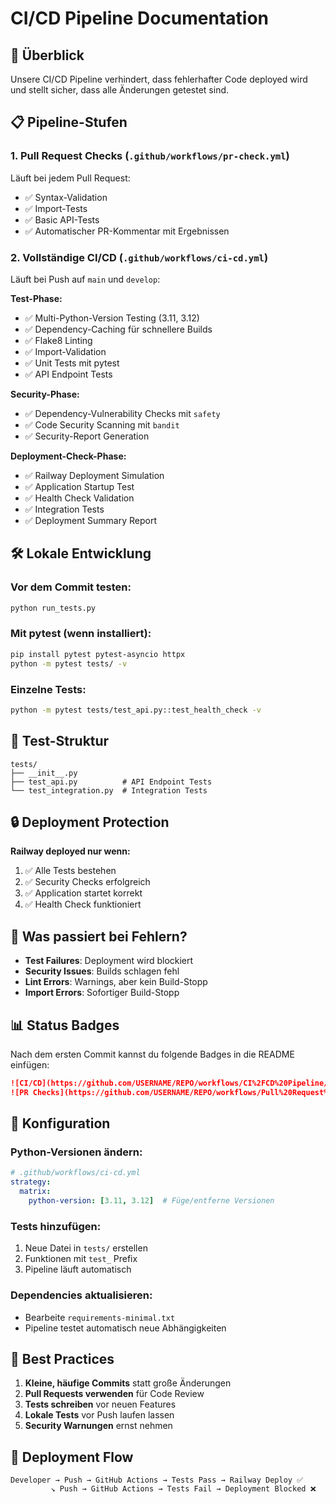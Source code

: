 # CI/CD Pipeline Documentation

## 🚀 Überblick

Unsere CI/CD Pipeline verhindert, dass fehlerhafter Code deployed wird und stellt sicher, dass alle Änderungen getestet sind.

## 📋 Pipeline-Stufen

### 1. **Pull Request Checks** (`.github/workflows/pr-check.yml`)
Läuft bei jedem Pull Request:
- ✅ Syntax-Validation
- ✅ Import-Tests  
- ✅ Basic API-Tests
- ✅ Automatischer PR-Kommentar mit Ergebnissen

### 2. **Vollständige CI/CD** (`.github/workflows/ci-cd.yml`)
Läuft bei Push auf `main` und `develop`:

**Test-Phase:**
- ✅ Multi-Python-Version Testing (3.11, 3.12)
- ✅ Dependency-Caching für schnellere Builds
- ✅ Flake8 Linting
- ✅ Import-Validation
- ✅ Unit Tests mit pytest
- ✅ API Endpoint Tests

**Security-Phase:**
- ✅ Dependency-Vulnerability Checks mit `safety`
- ✅ Code Security Scanning mit `bandit`
- ✅ Security-Report Generation

**Deployment-Check-Phase:**
- ✅ Railway Deployment Simulation
- ✅ Application Startup Test
- ✅ Health Check Validation
- ✅ Integration Tests
- ✅ Deployment Summary Report

## 🛠️ Lokale Entwicklung

### Vor dem Commit testen:
```bash
python run_tests.py
```

### Mit pytest (wenn installiert):
```bash
pip install pytest pytest-asyncio httpx
python -m pytest tests/ -v
```

### Einzelne Tests:
```bash
python -m pytest tests/test_api.py::test_health_check -v
```

## 📁 Test-Struktur

```
tests/
├── __init__.py
├── test_api.py          # API Endpoint Tests
└── test_integration.py  # Integration Tests
```

## 🔒 Deployment Protection

**Railway deployed nur wenn:**
1. ✅ Alle Tests bestehen
2. ✅ Security Checks erfolgreich
3. ✅ Application startet korrekt
4. ✅ Health Check funktioniert

## 🚨 Was passiert bei Fehlern?

- **Test Failures**: Deployment wird blockiert
- **Security Issues**: Builds schlagen fehl
- **Lint Errors**: Warnings, aber kein Build-Stopp
- **Import Errors**: Sofortiger Build-Stopp

## 📊 Status Badges

Nach dem ersten Commit kannst du folgende Badges in die README einfügen:

```markdown
![CI/CD](https://github.com/USERNAME/REPO/workflows/CI%2FCD%20Pipeline/badge.svg)
![PR Checks](https://github.com/USERNAME/REPO/workflows/Pull%20Request%20Checks/badge.svg)
```

## 🔧 Konfiguration

### Python-Versionen ändern:
```yaml
# .github/workflows/ci-cd.yml
strategy:
  matrix:
    python-version: [3.11, 3.12]  # Füge/entferne Versionen
```

### Tests hinzufügen:
1. Neue Datei in `tests/` erstellen
2. Funktionen mit `test_` Prefix
3. Pipeline läuft automatisch

### Dependencies aktualisieren:
- Bearbeite `requirements-minimal.txt`
- Pipeline testet automatisch neue Abhängigkeiten

## 🎯 Best Practices

1. **Kleine, häufige Commits** statt große Änderungen
2. **Pull Requests verwenden** für Code Review
3. **Tests schreiben** vor neuen Features
4. **Lokale Tests** vor Push laufen lassen
5. **Security Warnungen** ernst nehmen

## 🚀 Deployment Flow

```
Developer → Push → GitHub Actions → Tests Pass → Railway Deploy ✅
         ↘ Push → GitHub Actions → Tests Fail → Deployment Blocked ❌
```

